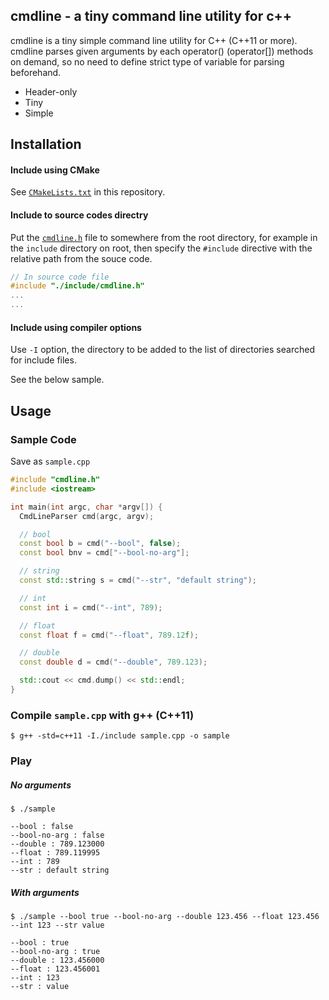 cmdline - a tiny command line utility for c++
--------------------------------------------

cmdline is a tiny simple command line utility for C++ (C++11 or more).
cmdline parses given arguments by each operator() (operator[]) methods on demand,
so no need to define strict type of variable for parsing beforehand.

- Header-only
- Tiny
- Simple

Installation
-------------

#### Include using CMake

See [`CMakeLists.txt`](./CMakeLists.txt) in this repository.

#### Include to source codes directry

Put the [`cmdline.h`](./include/cmdline.h) file to somewhere from the root directory,
for example in the `include` directory on root, then specify the `#include` directive with the relative path from the souce code.

```c++
// In source code file
#include "./include/cmdline.h"
...
...
```

#### Include using compiler options

Use `-I` option, the directory to be added to the list of directories searched for include files.

See the below sample.

Usage
-------------

### Sample Code

Save as `sample.cpp`

```c++
#include "cmdline.h"
#include <iostream>

int main(int argc, char *argv[]) {
  CmdLineParser cmd(argc, argv);

  // bool
  const bool b = cmd("--bool", false);
  const bool bnv = cmd["--bool-no-arg"];

  // string
  const std::string s = cmd("--str", "default string");

  // int
  const int i = cmd("--int", 789);

  // float
  const float f = cmd("--float", 789.12f);

  // double
  const double d = cmd("--double", 789.123);

  std::cout << cmd.dump() << std::endl;
}
```

### Compile `sample.cpp` with g++ (C++11)

```
$ g++ -std=c++11 -I./include sample.cpp -o sample
```

### Play

##### No arguments

```
$ ./sample

--bool : false
--bool-no-arg : false
--double : 789.123000
--float : 789.119995
--int : 789
--str : default string

```

##### With arguments

```
$ ./sample --bool true --bool-no-arg --double 123.456 --float 123.456 --int 123 --str value

--bool : true
--bool-no-arg : true
--double : 123.456000
--float : 123.456001
--int : 123
--str : value

```
